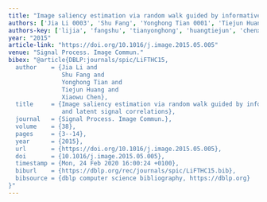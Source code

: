 ```yaml
---
title: "Image saliency estimation via random walk guided by informativeness and latent signal correlations"
authors: ['Jia Li 0003', 'Shu Fang', 'Yonghong Tian 0001', 'Tiejun Huang', 'Xiaowu Chen']
authors-key: ['lijia', 'fangshu', 'tianyonghong', 'huangtiejun', 'chenxiaowu']
year: "2015"
article-link: "https://doi.org/10.1016/j.image.2015.05.005"
venue: "Signal Process. Image Commun."
bibex: "@article{DBLP:journals/spic/LiFTHC15,
  author    = {Jia Li and
               Shu Fang and
               Yonghong Tian and
               Tiejun Huang and
               Xiaowu Chen},
  title     = {Image saliency estimation via random walk guided by informativeness
               and latent signal correlations},
  journal   = {Signal Process. Image Commun.},
  volume    = {38},
  pages     = {3--14},
  year      = {2015},
  url       = {https://doi.org/10.1016/j.image.2015.05.005},
  doi       = {10.1016/j.image.2015.05.005},
  timestamp = {Mon, 24 Feb 2020 16:00:24 +0100},
  biburl    = {https://dblp.org/rec/journals/spic/LiFTHC15.bib},
  bibsource = {dblp computer science bibliography, https://dblp.org}
}"
---
```

